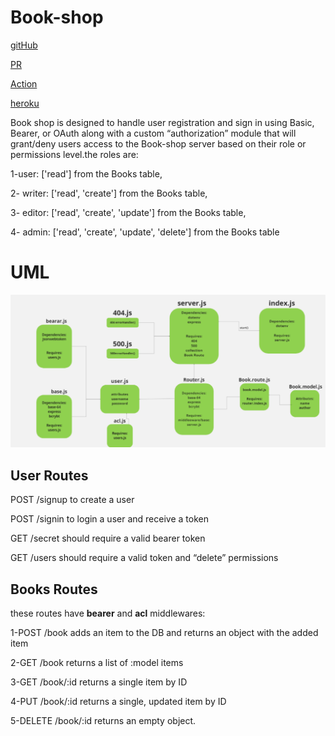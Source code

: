 # Book-shop

[gitHub](https://github.com/alsatarysamah/Book-shop)

[PR](https://github.com/alsatarysamah/Book-shop/pull/2#partial-pull-merging)

[Action](https://github.com/alsatarysamah/Book-shop/actions)

[heroku](https://ms-book-shop.herokuapp.com/)

Book shop is designed to handle user registration and sign in using Basic, Bearer, or OAuth along with a custom “authorization” module that will grant/deny users access to the Book-shop server based on their role or permissions level.the roles are:

 1-user: ['read'] from the  Books table,
           
2- writer: ['read', 'create'] from the Books table,

3-  editor: ['read', 'create', 'update'] from the Books table,

 4-  admin: ['read', 'create', 'update', 'delete'] from the  Books table


# UML
![](./UML.png)
## User Routes

POST /signup to create a user

POST /signin to login a user and receive a token

GET /secret should require a valid bearer token

GET /users should require a valid token and “delete” permissions

##  Books Routes

these routes have **bearer** and **acl** middlewares:

1-POST /book adds an item to the DB and returns an object with the added item

2-GET /book returns a list of :model items

3-GET /book/:id returns a single item by ID

4-PUT /book/:id  returns a single, updated item by ID

5-DELETE /book/:id  returns an empty object. 
